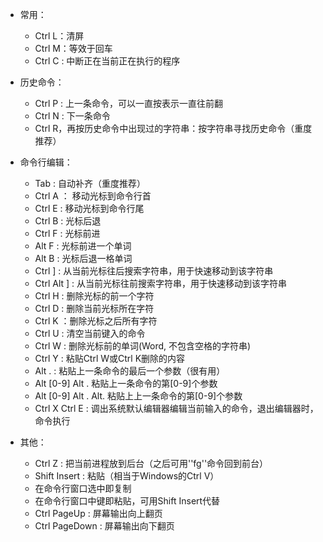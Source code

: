 

- 常用：

  - Ctrl L：清屏
  - Ctrl M：等效于回车
  - Ctrl C : 中断正在当前正在执行的程序
- 历史命令：

  - Ctrl P : 上一条命令，可以一直按表示一直往前翻
  - Ctrl N : 下一条命令
  - Ctrl R，再按历史命令中出现过的字符串：按字符串寻找历史命令（重度推荐）
- 命令行编辑：

  - Tab : 自动补齐（重度推荐）
  - Ctrl A ： 移动光标到命令行首
  - Ctrl E :  移动光标到命令行尾
  - Ctrl B :  光标后退
  - Ctrl F : 光标前进
  - Alt F  : 光标前进一个单词
  - Alt B  : 光标后退一格单词
  - Ctrl ] : 从当前光标往后搜索字符串，用于快速移动到该字符串
  - Ctrl Alt ] : 从当前光标往前搜索字符串，用于快速移动到该字符串
  - Ctrl H : 删除光标的前一个字符
  - Ctrl D : 删除当前光标所在字符
  - Ctrl K ：删除光标之后所有字符
  - Ctrl U : 清空当前键入的命令
  - Ctrl W : 删除光标前的单词(Word, 不包含空格的字符串)
  - Ctrl Y : 粘贴Ctrl W或Ctrl K删除的内容
  - Alt .  : 粘贴上一条命令的最后一个参数（很有用）
  - Alt [0-9] Alt .  粘贴上一条命令的第[0-9]个参数
  - Alt [0-9] Alt . Alt.  粘贴上上一条命令的第[0-9]个参数
  - Ctrl X Ctrl E : 调出系统默认编辑器编辑当前输入的命令，退出编辑器时，命令执行
- 其他：

  - Ctrl Z : 把当前进程放到后台（之后可用''fg''命令回到前台）
  - Shift Insert : 粘贴（相当于Windows的Ctrl V）
  - 在命令行窗口选中即复制
  - 在命令行窗口中键即粘贴，可用Shift Insert代替
  - Ctrl PageUp : 屏幕输出向上翻页
  - Ctrl PageDown : 屏幕输出向下翻页
